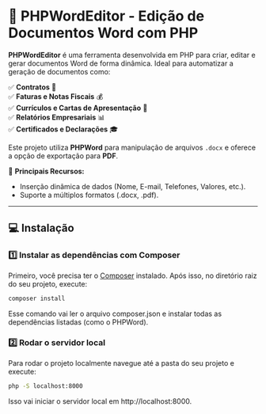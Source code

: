 # 📄 PHPWordEditor - Edição de Documentos Word com PHP

**PHPWordEditor** é uma ferramenta desenvolvida em PHP para criar, editar e gerar documentos Word de forma dinâmica. Ideal para automatizar a geração de documentos como:

✅ **Contratos** 📜  
✅ **Faturas e Notas Fiscais** 💰  
✅ **Currículos e Cartas de Apresentação** 📑  
✅ **Relatórios Empresariais** 📊  
✅ **Certificados e Declarações** 🎓  

Este projeto utiliza **PHPWord** para manipulação de arquivos `.docx` e oferece a opção de exportação para **PDF**.

🔹 **Principais Recursos:**
- Inserção dinâmica de dados (Nome, E-mail, Telefones, Valores, etc.).
- Suporte a múltiplos formatos (.docx, .pdf).

---

## 💻 **Instalação**

### **1️⃣ Instalar as dependências com Composer**

Primeiro, você precisa ter o [Composer](https://getcomposer.org/) instalado. Após isso, no diretório raiz do seu projeto, execute:

```bash
composer install
```

Esse comando vai ler o arquivo composer.json e instalar todas as dependências listadas (como o PHPWord).

### **2️⃣ Rodar o servidor local**
Para rodar o projeto localmente navegue até a pasta do seu projeto e execute:

```bash
php -S localhost:8000
```
Isso vai iniciar o servidor local em http://localhost:8000.
